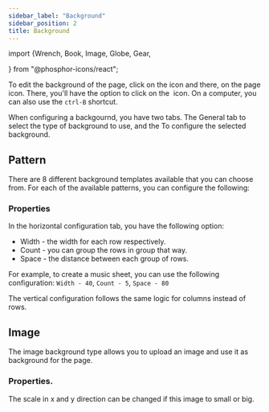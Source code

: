 ```yaml
---
sidebar_label: "Background"
sidebar_position: 2
title: Background
---
```

import {Wrench,
	Book,
	Image,
	Globe,
	Gear,
	
} from "@phosphor-icons/react";

To edit the background of the page, click on the <Wrench/> icon and there, on the <Book/> page icon. There, you'll have the option to click on the <Image/> icon. On a computer, you can also use the `ctrl-B` shortcut. 

When configuring a backgournd, you have two tabs. The <Globe/> General tab to select the type of background to use, and the <Gear/> To configure the selected background.

## <Globe/> Pattern

There are 8 different background templates available that you can choose from. For each of the available patterns, you can configure the following: 


### <Gear/> Properties

In the horizontal configuration tab, you have the following option:

- Width - the width for each row respectively.
- Count - you can group the rows in group that way. 
- Space - the distance between each group of rows. 

For example, to create a music sheet, you can use the following configuration:
`Width - 40`, `Count - 5`, `Space - 80`

The vertical configuration follows the same logic for columns instead of rows. 

## <Globe/> Image

The image background type allows you to upload an image and use it as background for the page.

### <Gear/> Properties. 

The scale in x and y direction can be changed if this image to small or big.
